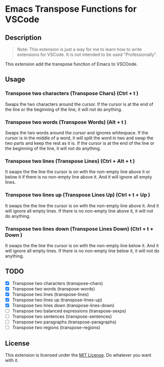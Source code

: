 # Emacs Transpose Functions for VSCode

## Description

> Note: This extension is just a way for me to learn how to write extensions for VSCode. It is not intended to be used "Professionally".

This extension add the transpose function of Emacs to VSCOode.

## Usage 

### Transpose two characters (Transpose Chars) (<kdb>Ctrl</kbd> + <kdb>t</kbd> )

Swaps the two characters around the cursor.
If the cursor is at the end of the line or the beginning of the line, it will not do anything.

### Transpose two words (Transpose Words) (<kdb>Alt</kbd> + <kdb>t</kbd> )

Swaps the two words around the cursor and ignores whitespace.
If the cursor is in the middle of a word, it will split the word in two and swap the two parts and keep the rest as it is.
If the cursor is at the end of the line or the beginning of the line, it will not do anything.

### Transpose two lines (Transpose Lines) (<kdb>Ctrl</kbd> + <kdb>Alt</kbd> + <kdb>t</kbd> )

It swaps the the line the cursor is on with the non-empty line above it or below it if there is no non-empty line above it. And it will ignore all empty lines.

### Transpose two lines up (Transpose Lines Up) (<kdb>Ctrl</kbd> + <kdb>t</kbd> + <kdb>Up</kbd> )

It swaps the the line the cursor is on with the non-empty line above it. And it will ignore all empty lines.
If there is no non-empty line above it, it will not do anything.

### Transpose two lines down (Transpose Lines Down) (<kdb>Ctrl</kbd> + <kdb>t</kbd> + <kdb>Down</kbd> )

It swaps the the line the cursor is on with the non-empty line below it. And it will ignore all empty lines.
If there is no non-empty line below it, it will not do anything.

## TODO

- [X] Transpose two characters (transpose-chars)
- [X] Transpose two words (transpose-words)
- [X] Transpose two lines (transpose-lines)
- [X] Transpose two lines up (transpose-lines-up)
- [x] Transpose two lines down (transpose-lines-down)
- [ ] Transpose two balanced expressions (transpose-sexps)
- [ ] Transpose two sentences (transpose-sentences)
- [ ] Transpose two paragraphs (transpose-paragraphs)
- [ ] Transpose two regions (transpose-regions)

## License

This extension is licensed under the [MIT License](LICENSE). Do whatever you want with it.
